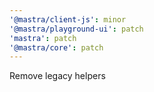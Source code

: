 ```yaml
---
'@mastra/client-js': minor
'@mastra/playground-ui': patch
'mastra': patch
'@mastra/core': patch
---
```


Remove legacy helpers
